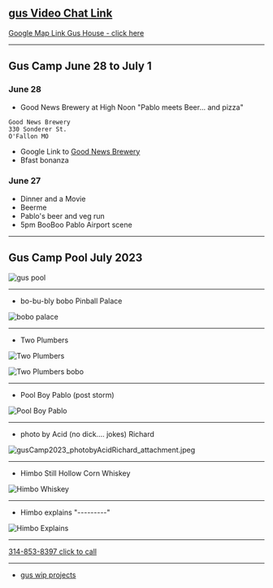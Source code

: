 ## [gus Video Chat Link](https://meet.google.com/zjf-xpvx-cqg)


[Google Map Link Gus House - click here](https://goo.gl/maps/85d9VKYTtEoHTdKJ6)

<!--
- [Click this link](https://meet.google.com/zjf-xpvx-cqg) to join the Video meeting 
- or use any phone ------------- [dial +1 929-324-2085](tel:9293242085)
  - Enter below PIN:
   ```
   464 687 723
   ```
-->

---

## Gus Camp June 28 to July 1

### June 28
- Good News Brewery at High Noon "Pablo meets Beer... and pizza"
```
Good News Brewery
330 Sonderer St.
O'Fallon MO
```
- Google Link to [Good News Brewery](https://maps.app.goo.gl/tYhJg8uMxeXuacpX9)
- Bfast bonanza
  
### June 27
- Dinner and a Movie
- Beerme
- Pablo's beer and veg run
- 5pm BooBoo Pablo Airport scene
---

## Gus Camp Pool July 2023

 ![gus pool](gusCamp2023_gusPool_bobo_090abd1d13fb0747615e4b2ce7e8c94ff7ff0266-1.jpeg)

---
- bo-bu-bly bobo Pinball Palace

 ![bobo palace](gusCamp2023_boboPinBallPalace_1fe6aa5017bb5627483611e0d79cefb5cfc76671-1.jpeg)

---
- Two Plumbers

 ![Two Plumbers](./gusCamp2023_TwoPlumbers_PXL_20230729_175618635.jpg)

 ![Two Plumbers bobo](./gusCamp2023_TwoPlumbers_bobo_40989aa28a00451483afec41f7ca2952407549c0-1.jpeg)

---
- Pool Boy Pablo (post storm)

 ![Pool Boy Pablo](./gusCamp2023_PoolBoyPablo_PXL_20230729_234639965.jpg)

---
- photo by Acid (no dick.... jokes) Richard

 ![gusCamp2023_photobyAcidRichard_attachment.jpeg](gusCamp2023_photobyAcidRichard_attachment.jpeg)

---
- Himbo Still Hollow Corn Whiskey

 ![Himbo Whiskey](./gusCamp2023_Himbo_SillHollow_PXL_20230730_000643879.jpg)

---
- Himbo explains "---------"

 ![Himbo Explains](gusCamp2023_HimboExplains_c4e183e86abe9aab22de2e37f6db3d212d6d2c1b-1.jpeg)

<!--
# gus camp 2023 July 27-31
```
gus pool
1605 Summit Estates Drive
O'Fallon, MO  63366
```
-->
<!-- iframe src="https://www.google.com/maps/embed?pb=!1m18!1m12!1m3!1d3108.158334101756!2d-90.76213708800421!3d38.82883455062808!2m3!1f0!2f0!3f0!3m2!1i1024!2i768!4f13.1!3m3!1m2!1s0x87dec54e26a9cdcf%3A0xb89fda7274344df7!2s1605%20Summit%20Estates%20Dr%2C%20O&#39;Fallon%2C%20MO%2063366!5e0!3m2!1sen!2sus!4v1690142251600!5m2!1sen!2sus" width="600" height="450" style="border:0;" allowfullscreen="" loading="lazy" referrerpolicy="no-referrer-when-downgrade"></iframe>
-->


---

[314-853-8397 click to call](tel:314-853-8397)

---

- [gus wip projects](./wip)

<!--
- [Iowa Septic Rules](https://www.iowadnr.gov/Environmental-Protection/Water-Quality/Private-Septic-Systems) 4 houses or 15 people
- [Barndominimum youtube](https://www.youtube.com/watch?v=JvUOujyy9cA)
- [https://blog.christrees.com/tax/](https://blog.christrees.com/tax/)
- [https://blog.christrees.com/farm/llc](https://blog.christrees.com/farm/llc)
- [https://blog.christrees.com/farm/llc-create](https://blog.christrees.com/farm/llc-create)


## Thur July 27 pablo, bobo, trees, gus
- Pablo airport 
- bobo pablo beer and veg (for grill) run ?
- panteras pizza at gus's ? 

## Fri July 28 pablo, bobo, trees, gus, scout, acid, rance
- bfast at tony's diner or lunch at corner pub ?
- sugar fire bbq
- grill
- pool

## Sat July 28 pablo, bobo, trees, sip, gus, scout, acid, rance, himrich
- himrich arrives maybe he meets us at two plumbers
- two plumbers noon - ? hotwings pizza ? lots of food options
- pool and drinks post

## Sun July 29 pablo, bobo, trees, sip, gus, scout, acid, rance, himrich
- a himrich bfast ?
- pool 
-->

<!--

### Chris's blog [http://blog.christrees.com/](http://blog.christrees.com/)

---
- [https://www.cfu.net/tv-internet/tv-service-info/channel-guide](https://www.cfu.net/tv-internet/tv-service-info/channel-guide)
- [cattvwin10 channel map](https://docs.google.com/spreadsheets/d/1wjN1_N5Vjji6NQgE3DXi4D-S76sAHppQrdXsqh5qX2E/edit#gid=0) gus@conversehouse.com

[The Great Toilet Battle - Process not technology a Bill Gates mistake](https://www.youtube.com/watch?v=QKGDl_suBNI)
---

[Steve Gibbson - Sleep site](https://www.grc.com/health/sleep/healthy_sleep_formula.htm)

[Steve Gibbson - Vitamin D](https://www.grc.com/health/vitamin-d.htm)

---

More [Robot hand stuff on Linked-in](https://www.linkedin.com/feed/update/urn:li:activity:6924632966576918528/)

Cart pics here -> [Quantum Cart Pictures and video](https://photos.google.com/share/AF1QipOcmSWVo13AN7-6kMiFAKp3aLQ9WzmFhwPkc6LzjQDhEHbnF65kfic6rTgGdnVzOw?key=MUVOMEpjZC1pYlVNUEZSVWFWWmxIelQ1OUhCTmtB)

![cartid](https://lh3.googleusercontent.com/pw/AM-JKLWYspA9z8prantzjHWwBV5Yuuks2as6twVLfku06-80qOM2Qd2awKgUSdZxssV20-F72SEnOI49sdhuYpgrgT1YZujGgsKZyOqk60dg6uOBzsQSY6sir2WFpfz-iOV1FzhutTjbUkC0p1-SEJDUClFs=w1181-h885-no?authuser=0)

![cartpic](https://lh3.googleusercontent.com/pw/AM-JKLVXh6jeE41taz9Yne4I1urHzzt8Pq7wGTpPS-Bj3NtKeQMJ4j3MVLKhtMDRT3n2qiWt5ZlAS4E6YQXnCuDhNiu52bwOfHbul3qBzOidoXo3-X-6yhUeXRa809BiW-SpdSYwIb-0IiOFY6CMWUtyzbft=w598-h797-no?authuser=0)

[MST3K - TubiTV](https://tubitv.com/search/MST3K)

[Dead Like Me - TubiTV](https://tubitv.com/movies/302321/dead-like-me-life-after-death)

[FireFly - TubiTV](https://tubitv.com/series/300007905/firefly)

[Brad Nordyke - https://bradnordyke.com/](https://bradnordyke.com/) - [Brayden Nordyke - https://braydennordyke.com/](https://braydennordyke.com/)

## [Gus and BooBoo 60th Pics](https://photos.app.goo.gl/9Gc4Qnh2VxgPg6Pu8)
![Friday](https://lh3.googleusercontent.com/pw/AM-JKLXKxleScGhTUO7adePP6NuL_h2mqQpeqxilrIJ-cR-0J-8ETszZwrpM_aH4p9-s8xX0Ecvdf6K3ma1Ajc7GD-HJObcJGe0A99jcTk1xOT2baMhPqTyuXLhOUZ61C5Q1rxrTZhSBCKk0SLHfGNvRt__8=w1179-h885-no?authuser=0)

## [Gus and BooBoo 60th Pinball](https://photos.app.goo.gl/dQXPzZez8KuMvkm47)
![Birthday Pinball](https://lh3.googleusercontent.com/pw/AM-JKLWS3fwqiRyJeMkxLkO1K4oWUhUTyhdTU5t7X-MxzzIwl9sSgWiJTmG2vKccW_dzlK1AYYM-kGrjo649iMyIsz7zBAVz2BtdKEPcRDaCWHfv2ASddN5HnYnEQ-ERnoGWl1jcr7p18fy774Bq50tIrsuo=w1239-h929-no?authuser=0)

## [Toilet Talk Project](./project/toilettalk)
Toilet Talk Weekly meeting Wednesday 12:30 - 1:30pm CST [Click here to join using Google Meet - Toilet Talk](https://meet.google.com/efv-bzzx-pqa)

 [old one](https://meet.google.com/apg-vmih-akq)

- [Toilet construction pictures](https://photos.app.goo.gl/R6V62FhKW1S6XRuS8)


## [Media Server Project](http://blog.christrees.com/fix/media/)

## [SGBlockx - SGBX - Container Construction](https://www.sgblocks.com/)

## Exoskeleton
- youtube [Samsung walk-assist exoskeleton](https://youtu.be/QSRpyrfdoQ8)
- youtube [Ford workers Exoskeleton](https://www.youtube.com/watch?v=lWmFEoDjUc4)
- youtube [SuitX exoskeleton](https://www.youtube.com/watch?v=OiAVTz5BbZQ)
- youtube [Passive exoskeleton](https://youtu.be/2ADDb2TLdhw?t=332)
- [Samsung GEM assist]()
    - youtube [Samsung walk-assist exoskeleton](https://youtu.be/QSRpyrfdoQ8)
    - youtube [Samsung CES 2019](https://youtu.be/jJP0xKgorDY?t=96)
- [Hilti Exoskeleton](https://www.hilti.com/c/CLS_EXOSKELETON_HUMAN_AUGMENTATION)
    - youtube [Hilti EX0-01](https://youtu.be/SRb9XU9dmiA) 
- [SuitX Company](https://www.suitx.com/home#)
    - [LegX product page](https://www.suitx.com/legx) youtube [LegX video link](https://youtu.be/BkyPJ8D9rr4)
    - [BackX product page](https://www.suitx.com/backx)
    - [Phoenix Medical](https://www.suitx.com/phoenix-medical-exoskeleton)
- [Paexo Company Webpage](https://paexo.com/?lang=en)
    - [Paexo Back product page](https://paexo.com/paexo-back/?lang=en) youtube [Paexo Back exoskeletion](https://www.youtube.com/watch?v=PyMmqhT7lPk)


### [Car Problem Photos](https://photos.app.goo.gl/maauPr3ghJFAESkS7)

### [Portal TV $99 till 9/12](https://portal.facebook.com/products/portal-tv/)
-->
